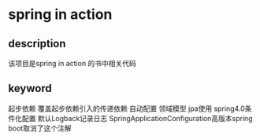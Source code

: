 # spring in action 
## description 
该项目是spring in action 的书中相关代码

## keyword
起步依赖
覆盖起步依赖引入的传递依赖
自动配置
领域模型
jpa使用
spring4.0条件化配置
默认Logback记录日志
SpringApplicationConfiguration高版本spring boot取消了这个注解